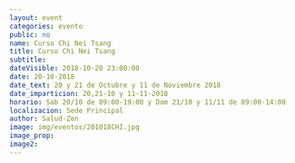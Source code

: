 ```yaml
---
layout: event
categories: evento
public: no
name: Curso Chi Nei Tsang
title: Curso Chi Nei Tsang
subtitle:
dateVisible: 2018-10-20 23:00:00
date: 20-10-2018
date_text: 20 y 21 de Octubre y 11 de Noviembre 2018
date_imparticion: 20,21-10 y 11-11-2018
horario: Sab 20/10 de 09:00-19:00 y Dom 21/10 y 11/11 de 09:00-14:00
localizacion: Sede Principal
author: Salud-Zen
image: img/eventos/201018CHI.jpg
image_prop:
image2:
---
```

